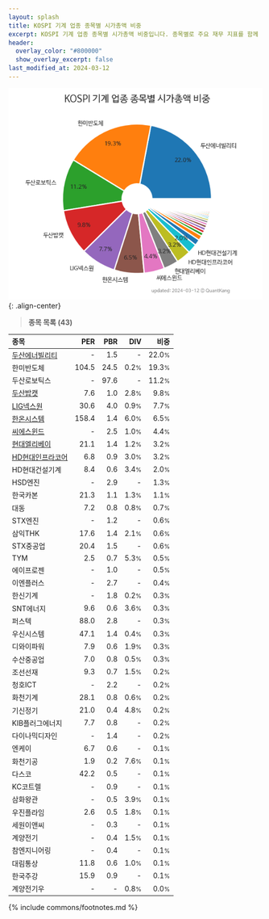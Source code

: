 ```yaml
---
layout: splash
title: KOSPI 기계 업종 종목별 시가총액 비중
excerpt: KOSPI 기계 업종 종목별 시가총액 비중입니다. 종목별로 주요 재무 지표를 함께 표시합니다.
header:
  overlay_color: "#800000"
  show_overlay_excerpt: false
last_modified_at: 2024-03-12
---
```



![KOSPI 기계 업종 종목별 시가총액 비중](/stats/sector/images/kospi_업종_기계_종목.png){: .align-center}


> **종목 목록 (43)**<a id="list"></a>

| **종목** | **PER** | **PBR** | **DIV** | **비중** |
| :------- | ------: | ------: | ------: | -------: |
| [두산에너빌리티](/034020/) | - | 1.5 | - | 22.0<small>%</small> |
| 한미반도체 | 104.5 | 24.5 | 0.2<small>%</small> | 19.3<small>%</small> |
| 두산로보틱스 | - | 97.6 | - | 11.2<small>%</small> |
| [두산밥캣](/241560/) | 7.6 | 1.0 | 2.8<small>%</small> | 9.8<small>%</small> |
| [LIG넥스원](/079550/) | 30.6 | 4.0 | 0.9<small>%</small> | 7.7<small>%</small> |
| [한온시스템](/018880/) | 158.4 | 1.4 | 6.0<small>%</small> | 6.5<small>%</small> |
| [씨에스윈드](/112610/) | - | 2.5 | 1.0<small>%</small> | 4.4<small>%</small> |
| [현대엘리베이](/017800/) | 21.1 | 1.4 | 1.2<small>%</small> | 3.2<small>%</small> |
| [HD현대인프라코어](/042670/) | 6.8 | 0.9 | 3.0<small>%</small> | 3.2<small>%</small> |
| HD현대건설기계 | 8.4 | 0.6 | 3.4<small>%</small> | 2.0<small>%</small> |
| HSD엔진 | - | 2.9 | - | 1.3<small>%</small> |
| 한국카본 | 21.3 | 1.1 | 1.3<small>%</small> | 1.1<small>%</small> |
| 대동 | 7.2 | 0.8 | 0.8<small>%</small> | 0.7<small>%</small> |
| STX엔진 | - | 1.2 | - | 0.6<small>%</small> |
| 삼익THK | 17.6 | 1.4 | 2.1<small>%</small> | 0.6<small>%</small> |
| STX중공업 | 20.4 | 1.5 | - | 0.6<small>%</small> |
| TYM | 2.5 | 0.7 | 5.3<small>%</small> | 0.5<small>%</small> |
| 에이프로젠 | - | 1.0 | - | 0.5<small>%</small> |
| 이엔플러스 | - | 2.7 | - | 0.4<small>%</small> |
| 한신기계 | - | 1.8 | 0.2<small>%</small> | 0.3<small>%</small> |
| SNT에너지 | 9.6 | 0.6 | 3.6<small>%</small> | 0.3<small>%</small> |
| 퍼스텍 | 88.0 | 2.8 | - | 0.3<small>%</small> |
| 우신시스템 | 47.1 | 1.4 | 0.4<small>%</small> | 0.3<small>%</small> |
| 디와이파워 | 7.9 | 0.6 | 1.9<small>%</small> | 0.3<small>%</small> |
| 수산중공업 | 7.0 | 0.8 | 0.5<small>%</small> | 0.3<small>%</small> |
| 조선선재 | 9.3 | 0.7 | 1.5<small>%</small> | 0.2<small>%</small> |
| 청호ICT | - | 2.2 | - | 0.2<small>%</small> |
| 화천기계 | 28.1 | 0.8 | 0.6<small>%</small> | 0.2<small>%</small> |
| 기신정기 | 21.0 | 0.4 | 4.8<small>%</small> | 0.2<small>%</small> |
| KIB플러그에너지 | 7.7 | 0.8 | - | 0.2<small>%</small> |
| 다이나믹디자인 | - | 1.4 | - | 0.2<small>%</small> |
| 엔케이 | 6.7 | 0.6 | - | 0.1<small>%</small> |
| 화천기공 | 1.9 | 0.2 | 7.6<small>%</small> | 0.1<small>%</small> |
| 다스코 | 42.2 | 0.5 | - | 0.1<small>%</small> |
| KC코트렐 | - | 0.9 | - | 0.1<small>%</small> |
| 삼화왕관 | - | 0.5 | 3.9<small>%</small> | 0.1<small>%</small> |
| 우진플라임 | 2.6 | 0.5 | 1.8<small>%</small> | 0.1<small>%</small> |
| 세원이앤씨 | - | 0.3 | - | 0.1<small>%</small> |
| 계양전기 | - | 0.4 | 1.5<small>%</small> | 0.1<small>%</small> |
| 참엔지니어링 | - | 0.4 | - | 0.1<small>%</small> |
| 대림통상 | 11.8 | 0.6 | 1.0<small>%</small> | 0.1<small>%</small> |
| 한국주강 | 15.9 | 0.9 | - | 0.1<small>%</small> |
| 계양전기우 | - | - | 0.8<small>%</small> | 0.0<small>%</small> |

{% include commons/footnotes.md %}